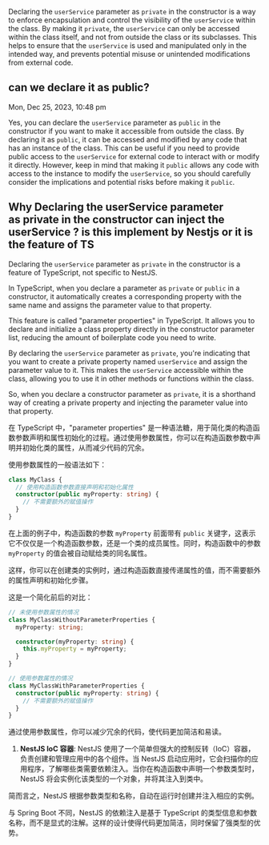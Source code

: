 Declaring the `userService` parameter as `private` in the constructor is a way to enforce encapsulation and control the visibility of the `userService` within the class. By making it `private`, the `userService` can only be accessed within the class itself, and not from outside the class or its subclasses. This helps to ensure that the `userService` is used and manipulated only in the intended way, and prevents potential misuse or unintended modifications from external code.


## can we declare it as public?

Mon, Dec 25, 2023, 10:48 pm

Yes, you can declare the `userService` parameter as `public` in the constructor if you want to make it accessible from outside the class. By declaring it as `public`, it can be accessed and modified by any code that has an instance of the class. This can be useful if you need to provide public access to the `userService` for external code to interact with or modify it directly. However, keep in mind that making it `public` allows any code with access to the instance to modify the `userService`, so you should carefully consider the implications and potential risks before making it `public`.



## Why Declaring the userService parameter as private in the constructor can inject the userService ? is this implement by Nestjs or it is the feature of TS


Declaring the `userService` parameter as `private` in the constructor is a feature of TypeScript, not specific to NestJS.

In TypeScript, when you declare a parameter as `private` or `public` in a constructor, it automatically creates a corresponding property with the same name and assigns the parameter value to that property.

This feature is called "parameter properties" in TypeScript. It allows you to declare and initialize a class property directly in the constructor parameter list, reducing the amount of boilerplate code you need to write.

By declaring the `userService` parameter as `private`, you're indicating that you want to create a private property named `userService` and assign the parameter value to it. This makes the `userService` accessible within the class, allowing you to use it in other methods or functions within the class.

So, when you declare a constructor parameter as `private`, it is a shorthand way of creating a private property and injecting the parameter value into that property.



在 TypeScript 中，"parameter properties" 是一种语法糖，用于简化类的构造函数参数声明和属性初始化的过程。通过使用参数属性，你可以在构造函数参数中声明并初始化类的属性，从而减少代码的冗余。

使用参数属性的一般语法如下：

```typescript
class MyClass {
  // 使用构造函数参数直接声明和初始化属性
  constructor(public myProperty: string) {
    // 不需要额外的赋值操作
  }
}
```

在上面的例子中，构造函数的参数 `myProperty` 前面带有 `public` 关键字，这表示它不仅仅是一个构造函数参数，还是一个类的成员属性。同时，构造函数中的参数 `myProperty` 的值会被自动赋给类的同名属性。

这样，你可以在创建类的实例时，通过构造函数直接传递属性的值，而不需要额外的属性声明和初始化步骤。

这是一个简化前后的对比：

```typescript
// 未使用参数属性的情况
class MyClassWithoutParameterProperties {
  myProperty: string;

  constructor(myProperty: string) {
    this.myProperty = myProperty;
  }
}

// 使用参数属性的情况
class MyClassWithParameterProperties {
  constructor(public myProperty: string) {
    // 不需要额外的赋值操作
  }
}
```

通过使用参数属性，你可以减少冗余的代码，使代码更加简洁和易读。



1. **NestJS IoC 容器**: NestJS 使用了一个简单但强大的控制反转（IoC）容器，负责创建和管理应用中的各个组件。当 NestJS 启动应用时，它会扫描你的应用程序，了解哪些类需要依赖注入。当你在构造函数中声明一个参数类型时，NestJS 将会实例化该类型的一个对象，并将其注入到类中。
    

简而言之，NestJS 根据参数类型和名称，自动在运行时创建并注入相应的实例。

与 Spring Boot 不同，NestJS 的依赖注入是基于 TypeScript 的类型信息和参数名称，而不是显式的注解。这样的设计使得代码更加简洁，同时保留了强类型的优势。